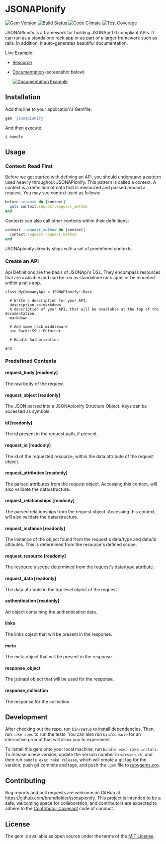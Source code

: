 # JSONAPIonify
[![Gem Version](https://badge.fury.io/rb/jsonapionify.svg)](https://badge.fury.io/rb/jsonapionify)
[![Build Status](https://travis-ci.org/brandfolder/jsonapionify.svg?branch=master)](https://travis-ci.org/brandfolder/jsonapionify)
[![Code Climate](https://codeclimate.com/repos/5672446f137f95309c0067c6/badges/a369f0a182ce111c8fcd/gpa.svg)](https://codeclimate.com/repos/5672446f137f95309c0067c6/feed)
[![Test Coverage](https://codeclimate.com/repos/5672446f137f95309c0067c6/badges/a369f0a182ce111c8fcd/coverage.svg)](https://codeclimate.com/repos/5672446f137f95309c0067c6/coverage)

JSONAPIonify is a framework for building JSONApi 1.0 compliant
APIs. It can run as a standalone rack app or as part of a larger framework such
as rails. In addition, it auto-generates beautiful documentation.

Live Example:

* [Resource](https://api.brandfolder.com/v2/slug/brandfolder)
* [Documentation](https://api.brandfolder.com/v2/docs) (screenshot below)

  [![Documentation Example](https://api.url2png.com/v6/P3CAE278FC306AA/50ef2ba09c77f6fb25dd7f179de2a704/png/?thumbnail_max_width=500&url=https%3A%2F%2Fapi.brandfolder.com%2Fv2%2Fdocs)](https://api.brandfolder.com/v2/docs)

## Installation

Add this line to your application's Gemfile:

```ruby
gem 'jsonapionify'
```

And then execute:

    $ bundle

## Usage

### Context: Read First

Before we get started with defining an API, you should understand a pattern used heavily throughout JSONAPIonify. This pattern is called a context. A context is a definition of data that is memoized and passed around a request. You may see context used as follows:

```ruby
before :create do |context|
  puts context.request.request_method
end
```

Contexts can also call other contexts within their definitions:

```ruby
context :request_method do |context|
  context.request.request_method
end
```

JSONApionify already ships with a set of predefined contexts.

### Create an API

Api Definitions are the basis of JSONApi's DSL. They encompass resources that are available and can be run as standalone rack apps or be mounted within a rails app.

```
class MyCompanyApi < JSONAPIonify::Base

  # Write a description for your API.
  description <<~markdown
  A description of your API, that will be available at the top of the documentation.
  markdown
  
  # Add some rack middleware
  use Rack::SSL::Enforcer
  
  # Handle Authorization

end
```

### Predefined Contexts

#### request_body [readonly]
The raw body of the request

#### request_object [readonly]
The JSON parsed into a JSONApionify Structure Object. Keys can be accessed as symbols.

#### id [readonly]
The id present in the request path, if present.

#### request_id [readonly]
The id of the requested resource, within the data attribute of the request object.

#### request_attributes [readonly]
The parsed attributes from the request object. Accessing this context, will also validate the data/structure.

#### request_relationships [readonly]
The parsed relationships from the request object. Accessing this context, will also validate the data/structure.

#### request_instance [readonly]
The instance of the object found from the request's data/type and data/id attibutes. This is determined from the resource's defined scope.

#### request_resource [readonly]
The resource's scope determined from the request's data/type attribute.

#### request_data [readonly]
The data attribute in the top level object of the request

#### authentication [readonly]
An object containing the authentication data.

#### links
The links object that will be present in the response.

#### meta
The meta object that will be present in the response.

#### response_object
The jsonapi object that will be used for the response.

#### response_collection
The response for the collection.



## Development

After checking out the repo, run `bin/setup` to install dependencies. Then, run `rake spec` to run the tests. You can also run `bin/console` for an interactive prompt that will allow you to experiment.

To install this gem onto your local machine, run `bundle exec rake install`. To release a new version, update the version number in `version.rb`, and then run `bundle exec rake release`, which will create a git tag for the version, push git commits and tags, and push the `.gem` file to [rubygems.org](https://rubygems.org).

## Contributing

Bug reports and pull requests are welcome on GitHub at https://github.com/brandfolder/jsonapionify. This project is intended to be a safe, welcoming space for collaboration, and contributors are expected to adhere to the [Contributor Covenant](contributor-covenant.org) code of conduct.

## License

The gem is available as open source under the terms of the [MIT License](http://opensource.org/licenses/MIT).
